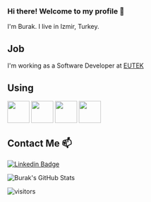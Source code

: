 ### Hi there! Welcome to my profile 👋

I'm Burak. I live in Izmir, Turkey.

<!--
**bozburak/bozburak** is a ✨ _special_ ✨ repository because its `README.md` (this file) appears on your GitHub profile.

Here are some ideas to get you started:

- 🔭 I’m currently working on ...
- 🌱 I’m currently learning ...
- 👯 I’m looking to collaborate on ...
- 🤔 I’m looking for help with ...
- 💬 Ask me about ...
- 📫 How to reach me: ...
- 😄 Pronouns: ...
- ⚡ Fun fact: ...
-->


## Job

I'm working as a Software Developer at [EUTEK](http://www.eutek.com.tr)


## Using

<code><a href="https://www.microsoft.com/" target="_blank"><img height="50" src="https://www.vectorlogo.zone/logos/dotnet/dotnet-ar21.svg"></a></code>
<code><a href="https://www.postgresql.org" target="_blank"><img height="50" src="https://www.vectorlogo.zone/logos/postgresql/postgresql-ar21.svg"></a></code>
<code><a href="https://code.visualstudio.com" target="_blank"><img height="50" src="https://www.vectorlogo.zone/logos/visualstudio_code/visualstudio_code-ar21.svg"></a></code>
<code><a href="https://code.visualstudio.com" target="_blank"><img height="50" src="https://www.vectorlogo.zone/logos/javascript/javascript-ar21.svg"></a></code>


## Contact Me 📫

[![Linkedin Badge](https://img.shields.io/badge/bozburak-follow%20on%20linkedin-blue?style=for-the-badge&logo=linkedin)](https://www.linkedin.com/in/burak-boz/)


![Burak's GitHub Stats](https://github-readme-stats.vercel.app/api?username=bozburak&show_icons=true)

![visitors](https://img.shields.io/badge/dynamic/json?color=informational&label=visitor%20count&query=value&url=https%3A%2F%2Fapi.countapi.xyz%2Fhit%2Fbozburak.bozburak%2Freadme)
